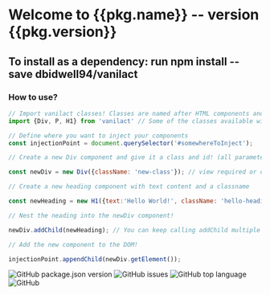 # Welcome to {{pkg.name}} -- version {{pkg.version}}

## To install as a dependency: run npm install --save dbidwell94/vanilact 

### How to use?

```javascript
// Import vanilact classes! Classes are named after HTML components and always start with a capital letter
import {Div, P, H1} from 'vanilact' // Some of the classes available with vanilact

// Define where you want to inject your components
const injectionPoint = document.querySelector('#somewhereToInject');

// Create a new Div component and give it a class and id! (all parameters are optional. If no parameters are needed, constructor needs an EMPTY object)

const newDiv = new Div({className: 'new-class'}); // view required or optional parameters by pressing ctl(or cmd for Mac) + space in VSCode

// Create a new heading component with text content and a classname

const newHeading = new H1({text:'Hello World!', className: 'hello-heading'});

// Nest the neading into the newDiv component!

newDiv.addChild(newHeading); // You can keep calling addChild multiple times without errors!

// Add the new component to the DOM!

injectionPoint.appendChild(newDiv.getElement());

```

![GitHub package.json version](https://img.shields.io/github/package-json/v/dbidwell94/vanilact?style=for-the-badge) ![GitHub issues](https://img.shields.io/github/issues/dbidwell94/vanilact?style=for-the-badge) ![GitHub top language](https://img.shields.io/github/languages/top/dbidwell94/vanilact?style=for-the-badge) ![GitHub](https://img.shields.io/github/license/dbidwell94/vanilact?style=for-the-badge)